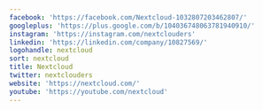 ```yaml
---
facebook: 'https://facebook.com/Nextcloud-1032807203462807/'
googleplus: 'https://plus.google.com/b/104036748063781940910/'
instagram: 'https://instagram.com/nextclouders'
linkedin: 'https://linkedin.com/company/10827569/'
logohandle: nextcloud
sort: nextcloud
title: Nextcloud
twitter: nextclouders
website: 'https://nextcloud.com/'
youtube: 'https://youtube.com/nextcloud'
---
```

